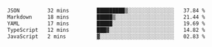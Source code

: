 <!--START_SECTION:waka-->

```txt
JSON         32 mins         █████████▒░░░░░░░░░░░░░░░   37.84 %
Markdown     18 mins         █████▒░░░░░░░░░░░░░░░░░░░   21.44 %
YAML         17 mins         █████░░░░░░░░░░░░░░░░░░░░   19.69 %
TypeScript   12 mins         ███▓░░░░░░░░░░░░░░░░░░░░░   14.82 %
JavaScript   2 mins          ▓░░░░░░░░░░░░░░░░░░░░░░░░   02.83 %
```

<!--END_SECTION:waka-->
